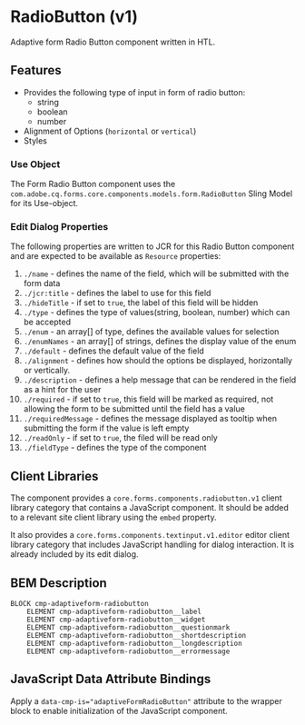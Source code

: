 <!--
Copyright 2022 Adobe

Licensed under the Apache License, Version 2.0 (the "License");
you may not use this file except in compliance with the License.
You may obtain a copy of the License at

    http://www.apache.org/licenses/LICENSE-2.0

Unless required by applicable law or agreed to in writing, software
distributed under the License is distributed on an "AS IS" BASIS,
WITHOUT WARRANTIES OR CONDITIONS OF ANY KIND, either express or implied.
See the License for the specific language governing permissions and
limitations under the License.
-->
RadioButton (v1)
====
Adaptive form Radio Button component written in HTL.

## Features

* Provides the following type of input in form of radio button:
    * string
    * boolean
    * number
* Alignment of Options (`horizontal` or `vertical`)
* Styles

### Use Object
The Form Radio Button component uses the `com.adobe.cq.forms.core.components.models.form.RadioButton` Sling Model for its Use-object.

### Edit Dialog Properties
The following properties are written to JCR for this Radio Button component and are expected to be available as `Resource` properties:

1. `./name` - defines the name of the field, which will be submitted with the form data
2. `./jcr:title` - defines the label to use for this field
3. `./hideTitle` - if set to `true`, the label of this field will be hidden
4. `./type` - defines the type of values(string, boolean, number) which can be accepted
5. `./enum` - an array[] of type, defines the available values for selection
6. `./enumNames` - an array[] of strings, defines the display value of the enum
7. `./default` - defines the default value of the field
8. `./alignment` - defines how should the options be displayed, horizontally or vertically.
9. `./description` - defines a help message that can be rendered in the field as a hint for the user
10. `./required` - if set to `true`, this field will be marked as required, not allowing the form to be submitted until the field has a value
11. `./requiredMessage` - defines the message displayed as tooltip when submitting the form if the value is left empty
12. `./readOnly` - if set to `true`, the filed will be read only
13. `./fieldType` - defines the type of the component


## Client Libraries
The component provides a `core.forms.components.radiobutton.v1` client library category that contains a JavaScript
component. It should be added to a relevant site client library using the `embed` property.

It also provides a `core.forms.components.textinput.v1.editor` editor client library category that includes
JavaScript handling for dialog interaction. It is already included by its edit dialog.

## BEM Description
```
BLOCK cmp-adaptiveform-radiobutton
    ELEMENT cmp-adaptiveform-radiobutton__label
    ELEMENT cmp-adaptiveform-radiobutton__widget
    ELEMENT cmp-adaptiveform-radiobutton__questionmark
    ELEMENT cmp-adaptiveform-radiobutton__shortdescription
    ELEMENT cmp-adaptiveform-radiobutton__longdescription
    ELEMENT cmp-adaptiveform-radiobutton__errormessage
```

## JavaScript Data Attribute Bindings

Apply a `data-cmp-is="adaptiveFormRadioButton"` attribute to the wrapper block to enable initialization of the JavaScript component.
